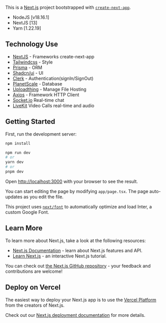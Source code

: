 This is a [Next.js](https://nextjs.org/) project bootstrapped with [`create-next-app`](https://github.com/vercel/next.js/tree/canary/packages/create-next-app).

- NodeJS [v18.16.1]
- NextJS [13]
- Yarn [1.22.19]

## Technology Use

- [NextJS](https://nextjs.org/docs) - Frameworks create-next-app
- [Tailwindcss](https://tailwindcss.com/docs/installation) - Style
- [Prisma](https://www.prisma.io/docs) - ORM
- [Shadcn/ui](https://ui.shadcn.com/docs) - UI
- [Clerk](https://clerk.com/) - Authentication(signIn/SignOut)
- [PlanetScale](https://planetscale.com/docs/concepts/what-is-planetscale) - Database
- [Uploadthing](https://docs.uploadthing.com/) - Manage File Hosting
- [Axios](https://axios-http.com/vi/docs/intro/) - Framework HTTP Client
- [Socket.io](https://socket.io/docs/v4/) Real-time chat
- [LiveKit](https://docs.livekit.io/realtime/?phid=018a6fe2-e98e-79b6-baa3-3fea8482f9c4) Video Calls real-time and audio

## Getting Started

First, run the development server:

```bash
npm install

npm run dev
# or
yarn dev
# or
pnpm dev
```

Open [http://localhost:3000](http://localhost:3000) with your browser to see the result.

You can start editing the page by modifying `app/page.tsx`. The page auto-updates as you edit the file.

This project uses [`next/font`](https://nextjs.org/docs/basic-features/font-optimization) to automatically optimize and load Inter, a custom Google Font.

## Learn More

To learn more about Next.js, take a look at the following resources:

- [Next.js Documentation](https://nextjs.org/docs) - learn about Next.js features and API.
- [Learn Next.js](https://nextjs.org/learn) - an interactive Next.js tutorial.

You can check out [the Next.js GitHub repository](https://github.com/vercel/next.js/) - your feedback and contributions are welcome!

## Deploy on Vercel

The easiest way to deploy your Next.js app is to use the [Vercel Platform](https://vercel.com/new?utm_medium=default-template&filter=next.js&utm_source=create-next-app&utm_campaign=create-next-app-readme) from the creators of Next.js.

Check out our [Next.js deployment documentation](https://nextjs.org/docs/deployment) for more details.
